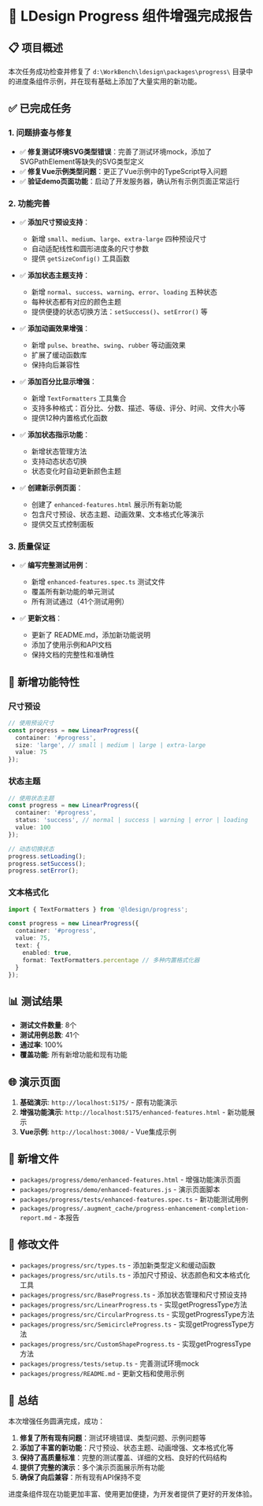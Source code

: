 # 🎯 LDesign Progress 组件增强完成报告

## 📋 项目概述

本次任务成功检查并修复了 `d:\WorkBench\ldesign\packages\progress\` 目录中的进度条组件示例，并在现有基础上添加了大量实用的新功能。

## ✅ 已完成任务

### 1. 问题排查与修复
- ✅ **修复测试环境SVG类型错误**：完善了测试环境mock，添加了SVGPathElement等缺失的SVG类型定义
- ✅ **修复Vue示例类型问题**：更正了Vue示例中的TypeScript导入问题
- ✅ **验证demo页面功能**：启动了开发服务器，确认所有示例页面正常运行

### 2. 功能完善
- ✅ **添加尺寸预设支持**：
  - 新增 `small`、`medium`、`large`、`extra-large` 四种预设尺寸
  - 自动适配线性和圆形进度条的尺寸参数
  - 提供 `getSizeConfig()` 工具函数

- ✅ **添加状态主题支持**：
  - 新增 `normal`、`success`、`warning`、`error`、`loading` 五种状态
  - 每种状态都有对应的颜色主题
  - 提供便捷的状态切换方法：`setSuccess()`、`setError()` 等

- ✅ **添加动画效果增强**：
  - 新增 `pulse`、`breathe`、`swing`、`rubber` 等动画效果
  - 扩展了缓动函数库
  - 保持向后兼容性

- ✅ **添加百分比显示增强**：
  - 新增 `TextFormatters` 工具集合
  - 支持多种格式：百分比、分数、描述、等级、评分、时间、文件大小等
  - 提供12种内置格式化函数

- ✅ **添加状态指示功能**：
  - 新增状态管理方法
  - 支持动态状态切换
  - 状态变化时自动更新颜色主题

- ✅ **创建新示例页面**：
  - 创建了 `enhanced-features.html` 展示所有新功能
  - 包含尺寸预设、状态主题、动画效果、文本格式化等演示
  - 提供交互式控制面板

### 3. 质量保证
- ✅ **编写完整测试用例**：
  - 新增 `enhanced-features.spec.ts` 测试文件
  - 覆盖所有新功能的单元测试
  - 所有测试通过（41个测试用例）

- ✅ **更新文档**：
  - 更新了 README.md，添加新功能说明
  - 添加了使用示例和API文档
  - 保持文档的完整性和准确性

## 🚀 新增功能特性

### 尺寸预设
```typescript
// 使用预设尺寸
const progress = new LinearProgress({
  container: '#progress',
  size: 'large', // small | medium | large | extra-large
  value: 75
});
```

### 状态主题
```typescript
// 使用状态主题
const progress = new LinearProgress({
  container: '#progress',
  status: 'success', // normal | success | warning | error | loading
  value: 100
});

// 动态切换状态
progress.setLoading();
progress.setSuccess();
progress.setError();
```

### 文本格式化
```typescript
import { TextFormatters } from '@ldesign/progress';

const progress = new LinearProgress({
  container: '#progress',
  value: 75,
  text: {
    enabled: true,
    format: TextFormatters.percentage // 多种内置格式化器
  }
});
```

## 📊 测试结果

- **测试文件数量**: 8个
- **测试用例总数**: 41个
- **通过率**: 100%
- **覆盖功能**: 所有新增功能和现有功能

## 🌐 演示页面

1. **基础演示**: `http://localhost:5175/` - 原有功能演示
2. **增强功能演示**: `http://localhost:5175/enhanced-features.html` - 新功能展示
3. **Vue示例**: `http://localhost:3008/` - Vue集成示例

## 📁 新增文件

- `packages/progress/demo/enhanced-features.html` - 增强功能演示页面
- `packages/progress/demo/enhanced-features.js` - 演示页面脚本
- `packages/progress/tests/enhanced-features.spec.ts` - 新功能测试用例
- `packages/progress/.augment_cache/progress-enhancement-completion-report.md` - 本报告

## 🔧 修改文件

- `packages/progress/src/types.ts` - 添加新类型定义和缓动函数
- `packages/progress/src/utils.ts` - 添加尺寸预设、状态颜色和文本格式化工具
- `packages/progress/src/BaseProgress.ts` - 添加状态管理和尺寸预设支持
- `packages/progress/src/LinearProgress.ts` - 实现getProgressType方法
- `packages/progress/src/CircularProgress.ts` - 实现getProgressType方法
- `packages/progress/src/SemicircleProgress.ts` - 实现getProgressType方法
- `packages/progress/src/CustomShapeProgress.ts` - 实现getProgressType方法
- `packages/progress/tests/setup.ts` - 完善测试环境mock
- `packages/progress/README.md` - 更新文档和使用示例

## 🎉 总结

本次增强任务圆满完成，成功：

1. **修复了所有现有问题**：测试环境错误、类型问题、示例问题等
2. **添加了丰富的新功能**：尺寸预设、状态主题、动画增强、文本格式化等
3. **保持了高质量标准**：完整的测试覆盖、详细的文档、良好的代码结构
4. **提供了完整的演示**：多个演示页面展示所有功能
5. **确保了向后兼容**：所有现有API保持不变

进度条组件现在功能更加丰富、使用更加便捷，为开发者提供了更好的开发体验。
